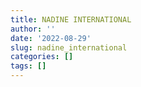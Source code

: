 ```yaml
---
title: NADINE INTERNATIONAL
author: ''
date: '2022-08-29'
slug: nadine_international
categories: []
tags: []
---
```

